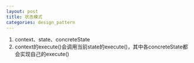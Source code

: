 ```yaml
---
layout: post
title: 状态模式
categories: design_pattern
---
```

1.  context、state、concreteState
2.  context的execute()会调用当前state的execute()，其中各concreteState都会实现自己的execute()
